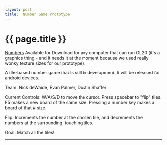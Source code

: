 ```yaml
---
layout: post
title:  Number Game Prototype
---
```


{{ page.title }}
================

[Numbers][] Available for Download for any computer that can run GL20 (it's a graphics thing - and it needs it at the moment because we used really wonky texture sizes for our prototype). 

A tile-based number game that is still in development. It will be released for android devices.

Team: Nick deWaide, Evan Palmer, Dustin Shaffer

Current Controls: W/A/S/D to move the cursor. Press spacebar to "flip" tiles. F5 makes a new board of the same size. Pressing a number key makes a board of that # size.

Flip: Increments the number at the chosen tile, and decrements the numbers at the surrounding, touching tiles.

Goal: Match all the tiles!

---

[Numbers]: https://github.com/misterdustinface/misterdustinface.github.io/raw/master/jars/Numbers.jar
